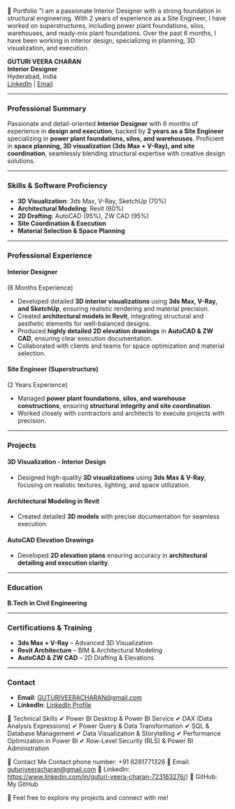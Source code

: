 🚀  Portfolio
"I am a passionate Interior Designer with a strong foundation in structural engineering. With 2 years of experience as a Site Engineer, I have worked on superstructures, including power plant foundations, silos, warehouses, and ready-mix plant foundations. Over the past 6 months, I have been working in interior design, specializing in planning, 3D visualization, and execution.

**GUTURI VEERA CHARAN**  
**Interior Designer**  
Hyderabad, India  
[LinkedIn](https://www.linkedin.com/in/guturi-veera-charan-723163276/) | [Email](mailto:guturiveeracharan@gmail.com)  

---

### **Professional Summary**  
Passionate and detail-oriented **Interior Designer** with 6 months of experience in **design and execution**, backed by **2 years as a Site Engineer** specializing in **power plant foundations, silos, and warehouses**. Proficient in **space planning, 3D visualization (3ds Max + V-Ray), and site coordination**, seamlessly blending structural expertise with creative design solutions.

---

### **Skills & Software Proficiency**  
- **3D Visualization**: 3ds Max, V-Ray, SketchUp (70%)  
- **Architectural Modeling**: Revit (60%)  
- **2D Drafting**: AutoCAD (95%), ZW CAD (95%)  
- **Site Coordination & Execution**  
- **Material Selection & Space Planning**  

---

### **Professional Experience**  
#### **Interior Designer**  
(6 Months Experience)
- Developed detailed **3D interior visualizations** using **3ds Max, V-Ray, and SketchUp**, ensuring realistic rendering and material precision.
- Created **architectural models in Revit**, integrating structural and aesthetic elements for well-balanced designs.
- Produced **highly detailed 2D elevation drawings** in **AutoCAD & ZW CAD**, ensuring clear execution documentation.
- Collaborated with clients and teams for space optimization and material selection.

#### **Site Engineer (Superstructure)**  
(2 Years Experience)  
- Managed **power plant foundations, silos, and warehouse constructions**, ensuring **structural integrity and site coordination**.
- Worked closely with contractors and architects to execute projects with precision.

---

### **Projects**  
#### **3D Visualization - Interior Design**  
- Designed high-quality **3D visualizations** using **3ds Max & V-Ray**, focusing on realistic textures, lighting, and space utilization.  

#### **Architectural Modeling in Revit**  
- Created detailed **3D models** with precise documentation for seamless execution.  

#### **AutoCAD Elevation Drawings**  
- Developed **2D elevation plans** ensuring accuracy in **architectural detailing and execution clarity**.  

---

### **Education**  
**B.Tech in Civil Engineering**  

---

### **Certifications & Training**  
- **3ds Max + V-Ray** – Advanced 3D Visualization
- **Revit Architecture** – BIM & Architectural Modeling
- **AutoCAD & ZW CAD** – 2D Drafting & Elevations

---

### **Contact**  
- **Email**: [GUTURIVEERACHARAN@gmail.com](mailto:GUTURIVEERACHARAN@gmail.com)  
- **LinkedIn**: [LinkedIn Profile](https://www.linkedin.com/in/guturi-veera-charan-723163276/)  



🔧 Technical Skills
✔ Power BI Desktop & Power BI Service
✔ DAX (Data Analysis Expressions)
✔ Power Query & Data Transformation
✔ SQL & Database Management
✔ Data Visualization & Storytelling
✔ Performance Optimization in Power BI
✔ Row-Level Security (RLS) & Power BI Administration

📩 Contact Me Contact
   phone number: +91 6281771326
📧 Email: guturiveeracharan@gmail.com
🔗 LinkedIn: https://www.linkedin.com/in/guturi-veera-charan-723163276/)
🐙 GitHub: My GitHub

🚀 Feel free to explore my projects and connect with me!

<!--
**Charan20081998/Charan20081998** is a ✨ _special_ ✨ repository because its `README.md` (this file) appears on your GitHub profile.

Here are some ideas to get you started:

- 🔭 I’m currently working on ...
- 🌱 I’m currently learning ...
- 👯 I’m looking to collaborate on ...
- 🤔 I’m looking for help with ...
- 💬 Ask me about ...
- 📫 How to reach me: ...
- 😄 Pronouns: ...
- ⚡ Fun fact: ...
-->
